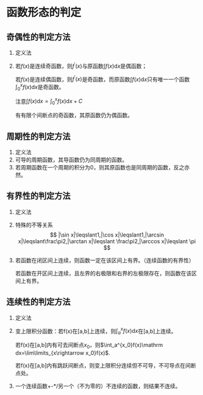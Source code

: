 # 函数形态的判定

## 奇偶性的判定方法

1. 定义法

2. 若$f(x)$是连续奇函数，则$f^{'}(x)$与原函数$\int f(x)\mathrm dx$是偶函数；

   若$f(x)$是连续偶函数，则$f^{'}(x)$是奇函数，而原函数$\int  f(x)\mathrm dx$只有唯一一个函数$\int_0^x f(x)\mathrm dx$是奇函数。

   注意$\int f(x)\mathrm dx=\int_0^x f(x)\mathrm dx+C$

   有有限个间断点的奇函数，其原函数仍为偶函数。

## 周期性的判定方法

1. 定义法
2. 可导的周期函数，其导函数仍为同周期的函数。
3. 若周期函数在一个周期的积分为0，则其原函数也是同周期的函数，反之亦然。

## 有界性的判定方法

1. 定义法

2. 特殊的不等关系
   $$
   |\sin x|\leqslant1,|\cos x|\leqslant1,|\arcsin x|\leqslant\frac\pi2,|\arctan x|\leqslant \frac\pi2,|\arccos x|\leqslant \pi
   $$

3. 若函数在闭区间上连续，则函数一定在该区间上有界。（连续函数的有界性）

   若函数在开区间上连续，且左界的右极限和右界的左极限存在，则函数在该区间上有界。

## 连续性的判定方法

1. 定义法

2. 变上限积分函数：若f(x)在[a,b]上连续，则$\int_a^xf(x)\mathrm dx$在[a,b]上连续。

   若f(x)在[a,b]内有可去间断点$x_0$，则$\int_a^{x_0}f(x)\mathrm dx=\lim\limits_{x\rightarrow x_0}f(x)$.

   若f(x)在[a,b]内有跳跃间断点，则变上限积分连续但不可导，不可导点在间断点处。

3. 一个连续函数+-*/另一个（不为零的）不连续的函数，则结果不连续。